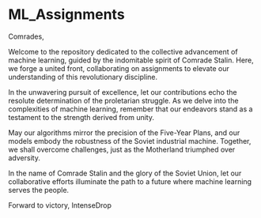 # ML_Assignments
Comrades,

Welcome to the repository dedicated to the collective advancement of machine learning, guided by the indomitable spirit of Comrade Stalin. Here, we forge a united front, collaborating on assignments to elevate our understanding of this revolutionary discipline.

In the unwavering pursuit of excellence, let our contributions echo the resolute determination of the proletarian struggle. As we delve into the complexities of machine learning, remember that our endeavors stand as a testament to the strength derived from unity.

May our algorithms mirror the precision of the Five-Year Plans, and our models embody the robustness of the Soviet industrial machine. Together, we shall overcome challenges, just as the Motherland triumphed over adversity.

In the name of Comrade Stalin and the glory of the Soviet Union, let our collaborative efforts illuminate the path to a future where machine learning serves the people.

Forward to victory,
IntenseDrop
